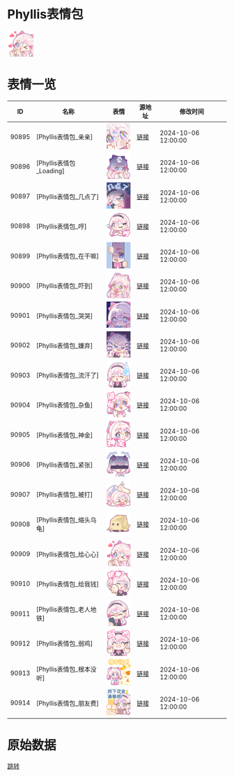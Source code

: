 # Phyllis表情包

<img src="./cover.png" height="60" alt="cover" />

# 表情一览

|ID|名称|表情|源地址|修改时间|
|----|----|----|----|----|
|90895|[Phyllis表情包_亲亲]|<img src="./pic/090895_%5BPhyllis表情包_亲亲%5D.png" height="60" alt="亲亲"/>|[链接](https://i0.hdslb.com/bfs/garb/38773e75fe81186a28e20ef65cd67af60483b817.png)|2024-10-06 12:00:00|
|90896|[Phyllis表情包_Loading]|<img src="./pic/090896_%5BPhyllis表情包_Loading%5D.png" height="60" alt="Loading"/>|[链接](https://i0.hdslb.com/bfs/garb/5f04e29eeeb49c5bbfb500331fe889ab50fa28ab.png)|2024-10-06 12:00:00|
|90897|[Phyllis表情包_几点了]|<img src="./pic/090897_%5BPhyllis表情包_几点了%5D.png" height="60" alt="几点了"/>|[链接](https://i0.hdslb.com/bfs/garb/0e725ef0867bc9e6b32df74c883b51b027c06cf8.png)|2024-10-06 12:00:00|
|90898|[Phyllis表情包_哼]|<img src="./pic/090898_%5BPhyllis表情包_哼%5D.png" height="60" alt="哼"/>|[链接](https://i0.hdslb.com/bfs/garb/f3f3f6740f7824fac587e0475d3764c86bdc696b.png)|2024-10-06 12:00:00|
|90899|[Phyllis表情包_在干嘛]|<img src="./pic/090899_%5BPhyllis表情包_在干嘛%5D.png" height="60" alt="在干嘛"/>|[链接](https://i0.hdslb.com/bfs/garb/541f68ee4c53b13760dafd273b2a11a6648fd00e.png)|2024-10-06 12:00:00|
|90900|[Phyllis表情包_吓到]|<img src="./pic/090900_%5BPhyllis表情包_吓到%5D.png" height="60" alt="吓到"/>|[链接](https://i0.hdslb.com/bfs/garb/84971410a9760704a056f7c4f2e0d20b17d49abc.png)|2024-10-06 12:00:00|
|90901|[Phyllis表情包_哭哭]|<img src="./pic/090901_%5BPhyllis表情包_哭哭%5D.png" height="60" alt="哭哭"/>|[链接](https://i0.hdslb.com/bfs/garb/139f55ee03e2159f53b22e8ade244a6c02d4acd0.png)|2024-10-06 12:00:00|
|90902|[Phyllis表情包_嫌弃]|<img src="./pic/090902_%5BPhyllis表情包_嫌弃%5D.png" height="60" alt="嫌弃"/>|[链接](https://i0.hdslb.com/bfs/garb/4afb509a6ea0e9d9fdeb0aa577e7f2fad87b2a4f.png)|2024-10-06 12:00:00|
|90903|[Phyllis表情包_流汗了]|<img src="./pic/090903_%5BPhyllis表情包_流汗了%5D.png" height="60" alt="流汗了"/>|[链接](https://i0.hdslb.com/bfs/garb/f4cd84c1352f732953ff6cbf9bb3fa406ab1e519.png)|2024-10-06 12:00:00|
|90904|[Phyllis表情包_杂鱼]|<img src="./pic/090904_%5BPhyllis表情包_杂鱼%5D.png" height="60" alt="杂鱼"/>|[链接](https://i0.hdslb.com/bfs/garb/918ce27c12745ad89c930291d95191432c91982a.png)|2024-10-06 12:00:00|
|90905|[Phyllis表情包_神金]|<img src="./pic/090905_%5BPhyllis表情包_神金%5D.png" height="60" alt="神金"/>|[链接](https://i0.hdslb.com/bfs/garb/aab44945de94d825d502d1d436bf8018359e33e4.png)|2024-10-06 12:00:00|
|90906|[Phyllis表情包_紧张]|<img src="./pic/090906_%5BPhyllis表情包_紧张%5D.png" height="60" alt="紧张"/>|[链接](https://i0.hdslb.com/bfs/garb/6b1366b85bf80d44cb604511ccbc6c79eb5b60be.png)|2024-10-06 12:00:00|
|90907|[Phyllis表情包_被打]|<img src="./pic/090907_%5BPhyllis表情包_被打%5D.png" height="60" alt="被打"/>|[链接](https://i0.hdslb.com/bfs/garb/f3556750cda329e60a9aa42bfb219c0429d6fa7d.png)|2024-10-06 12:00:00|
|90908|[Phyllis表情包_缩头乌龟]|<img src="./pic/090908_%5BPhyllis表情包_缩头乌龟%5D.png" height="60" alt="缩头乌龟"/>|[链接](https://i0.hdslb.com/bfs/garb/8dab7c43e0c8fdca71b9abc31d1eab9ad120ccdf.png)|2024-10-06 12:00:00|
|90909|[Phyllis表情包_给心心]|<img src="./pic/090909_%5BPhyllis表情包_给心心%5D.png" height="60" alt="给心心"/>|[链接](https://i0.hdslb.com/bfs/garb/1189a5f40e72eaa815702b59ad2c168f45a2c79e.png)|2024-10-06 12:00:00|
|90910|[Phyllis表情包_给我钱]|<img src="./pic/090910_%5BPhyllis表情包_给我钱%5D.png" height="60" alt="给我钱"/>|[链接](https://i0.hdslb.com/bfs/garb/06450eab64abfafd6ac3e2382f6a439758d56145.png)|2024-10-06 12:00:00|
|90911|[Phyllis表情包_老人地铁]|<img src="./pic/090911_%5BPhyllis表情包_老人地铁%5D.png" height="60" alt="老人地铁"/>|[链接](https://i0.hdslb.com/bfs/garb/de5899ccd5f2a85309ccf500460265f6b4397822.png)|2024-10-06 12:00:00|
|90912|[Phyllis表情包_弱鸡]|<img src="./pic/090912_%5BPhyllis表情包_弱鸡%5D.png" height="60" alt="弱鸡"/>|[链接](https://i0.hdslb.com/bfs/garb/325980c51eead0742b932dd853c98c9f2bc008ec.png)|2024-10-06 12:00:00|
|90913|[Phyllis表情包_根本没听]|<img src="./pic/090913_%5BPhyllis表情包_根本没听%5D.png" height="60" alt="根本没听"/>|[链接](https://i0.hdslb.com/bfs/garb/816696cafcfce9ad05a5d1f629db1ac452a8a6aa.png)|2024-10-06 12:00:00|
|90914|[Phyllis表情包_朋友费]|<img src="./pic/090914_%5BPhyllis表情包_朋友费%5D.png" height="60" alt="朋友费"/>|[链接](https://i0.hdslb.com/bfs/garb/dc22417a139cbe162238743a8d7f98ba2496b660.png)|2024-10-06 12:00:00|

# 原始数据

[跳转](./raw.json)


